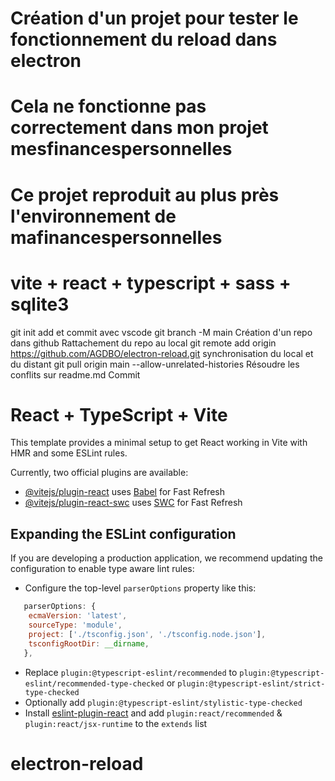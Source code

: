 # Création d'un projet pour tester le fonctionnement du reload dans electron
# Cela ne fonctionne pas correctement dans mon projet mesfinancespersonnelles
# Ce projet reproduit au plus près l'environnement de mafinancespersonnelles
#  vite + react + typescript + sass + sqlite3 
git init
add et commit avec vscode
git branch -M main
Création d'un repo dans github
Rattachement du repo au local
git remote add origin https://github.com/AGDBO/electron-reload.git
synchronisation du local et du distant
git pull origin main --allow-unrelated-histories
Résoudre les conflits sur readme.md
Commit



# React + TypeScript + Vite

This template provides a minimal setup to get React working in Vite with HMR and some ESLint rules.

Currently, two official plugins are available:

- [@vitejs/plugin-react](https://github.com/vitejs/vite-plugin-react/blob/main/packages/plugin-react/README.md) uses [Babel](https://babeljs.io/) for Fast Refresh
- [@vitejs/plugin-react-swc](https://github.com/vitejs/vite-plugin-react-swc) uses [SWC](https://swc.rs/) for Fast Refresh

## Expanding the ESLint configuration

If you are developing a production application, we recommend updating the configuration to enable type aware lint rules:

- Configure the top-level `parserOptions` property like this:

```js
   parserOptions: {
    ecmaVersion: 'latest',
    sourceType: 'module',
    project: ['./tsconfig.json', './tsconfig.node.json'],
    tsconfigRootDir: __dirname,
   },
```

- Replace `plugin:@typescript-eslint/recommended` to `plugin:@typescript-eslint/recommended-type-checked` or `plugin:@typescript-eslint/strict-type-checked`
- Optionally add `plugin:@typescript-eslint/stylistic-type-checked`
- Install [eslint-plugin-react](https://github.com/jsx-eslint/eslint-plugin-react) and add `plugin:react/recommended` & `plugin:react/jsx-runtime` to the `extends` list


# electron-reload